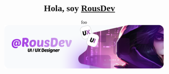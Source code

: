 <div align="center">
  <h1 align="center" style="font-family: 'Poppins';"> Hola, soy <a href="">RousDev</a> 🌹</h1>
  <span style="font-family: 'Lucida Console';">foo</span>
</div>
<img src="/public/Banner.png">

